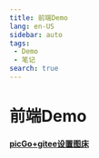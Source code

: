 ```yaml
---
title: 前端Demo
lang: en-US
sidebar: auto
tags:
 - Demo
 - 笔记
search: true
---
```

#  前端Demo
#### [picGo+gitee设置图床](./picGo+gitee设置图床.md)
